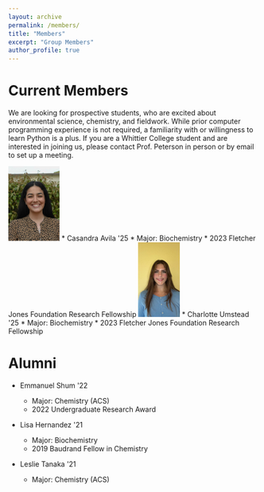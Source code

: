 ```yaml
---
layout: archive
permalink: /members/
title: "Members"
excerpt: "Group Members"
author_profile: true
---
```

# Current Members
We are looking for prospective students, who are excited about environmental science, chemistry, and fieldwork. While prior computer programming experience is not required, a familiarity with or willingness to learn Python is a plus. If you are a Whittier College student and are interested in joining us,  please contact Prof. Peterson in person or by email to set up a meeting.


<img src="/images/CasandaraAvila.jpg" height="150px">
* Casandra Avila '25
	* Major: Biochemistry
	* 2023 Fletcher Jones Foundation Research Fellowship

	
<img src="/images/CharlotteUmstead.jpg" height="150px">
* Charlotte Umstead '25
	* Major: Biochemistry
	* 2023 Fletcher Jones Foundation Research Fellowship

# Alumni
* Emmanuel Shum '22
	* Major: Chemistry (ACS)
	* 2022 Undergraduate Research Award

* Lisa Hernandez '21
	* Major: Biochemistry
	* 2019 Baudrand Fellow in Chemistry

* Leslie Tanaka '21
	* Major: Chemistry (ACS)